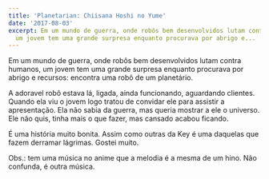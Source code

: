 ```yaml
---
title: 'Planetarian: Chiisana Hoshi no Yume'
date: '2017-08-03'
excerpt: Em um mundo de guerra, onde robôs bem desenvolvidos lutam contra humanos,
  um jovem tem uma grande surpresa enquanto procurava por abrigo e...
---
```




Em um mundo de guerra, onde robôs bem desenvolvidos lutam contra humanos, um jovem tem uma grande surpresa enquanto procurava por abrigo e recursos: encontra uma robô de um planetário.

A adoravel robô estava lá, ligada, ainda funcionando, aguardando clientes. Quando ela viu o jovem logo tratou de convidar ele para assistir a apresentação. Ela não sabia da guerra, mas queria mostrar a ele o universo. Ele não quis, tinha mais o que fazer, mas cansado acabou ficando.

É uma história muito bonita. Assim como outras da Key é uma daquelas que fazem derramar lágrimas. Gostei muito.

Obs.: tem uma música no anime que a melodia é a mesma de um hino. Não confunda, é outra música.